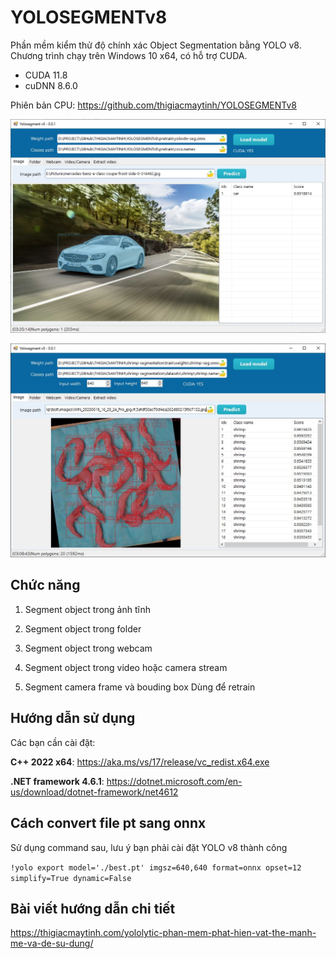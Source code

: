 # YOLOSEGMENTv8

Phần mềm kiểm thử độ chính xác Object Segmentation bằng YOLO v8. Chương trình chạy trên Windows 10 x64, có hỗ trợ CUDA.

- CUDA 11.8
- cuDNN 8.6.0

Phiên bản CPU: https://github.com/thigiacmaytinh/YOLOSEGMENTv8

![](image/yolosegment2.jpg)

![](image/yolosegment.jpg)

## Chức năng

1. Segment object trong ảnh tĩnh

2. Segment object trong folder

3. Segment object trong webcam

4. Segment object trong video hoặc camera stream

5. Segment camera frame và bouding box
Dùng để retrain

## Hướng dẫn sử dụng

Các bạn cần cài đặt:

**C++ 2022 x64**: https://aka.ms/vs/17/release/vc_redist.x64.exe

**.NET framework 4.6.1**: https://dotnet.microsoft.com/en-us/download/dotnet-framework/net4612

## Cách convert file pt sang onnx

Sử dụng command sau, lưu ý bạn phải cài đặt YOLO v8 thành công

`!yolo export model='./best.pt' imgsz=640,640 format=onnx opset=12 simplify=True dynamic=False
`

## Bài viết hướng dẫn chi tiết
https://thigiacmaytinh.com/yololytic-phan-mem-phat-hien-vat-the-manh-me-va-de-su-dung/